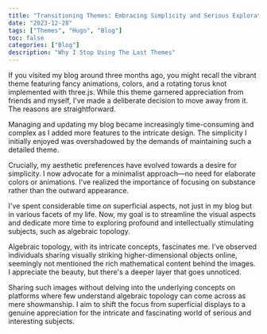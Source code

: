 ```yaml
---
title: "Transitioning Themes: Embracing Simplicity and Serious Exploration"
date: "2023-12-28"
tags: ["Themes", "Hugo", "Blog"]
toc: false
categories: ["Blog"]
description: "Why I Stop Using The Last Themes"
---
```


If you visited my blog around three months ago,
you might recall the vibrant theme featuring fancy animations, colors,
and a rotating torus knot implemented with three.js.
While this theme garnered appreciation from friends and myself,
I've made a deliberate decision to move away from it.
The reasons are straightforward.

Managing and updating my blog became increasingly time-consuming
and complex as I added more features to the intricate design.
The simplicity I initially enjoyed was overshadowed
by the demands of maintaining such a detailed theme.

Crucially, my aesthetic preferences have
evolved towards a desire for simplicity.
I now advocate for a minimalist approach—no need
for elaborate colors or animations.
I've realized the importance of focusing on
substance rather than the outward appearance.

I've spent considerable time on superficial aspects,
not just in my blog but in various facets of my life.
Now, my goal is to streamline the visual aspects and dedicate
more time to exploring profound and intellectually stimulating subjects,
such as algebraic topology.

Algebraic topology, with its intricate concepts, fascinates me.
I've observed individuals sharing visually striking
higher-dimensional objects online,
seemingly not mentioned the rich mathematical content behind the images.
I appreciate the beauty, but there's a deeper layer that goes unnoticed.

Sharing such images without delving into the underlying concepts on platforms
where few understand algebraic topology can come across as mere showmanship.
I aim to shift the focus from superficial displays
to a genuine appreciation for the intricate
and fascinating world of serious and interesting subjects.
